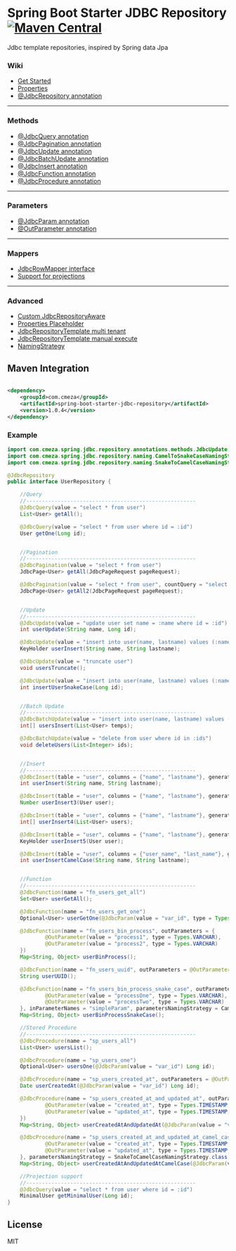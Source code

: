 # Spring Boot Starter JDBC Repository [![Maven Central](https://maven-badges.herokuapp.com/maven-central/com.cmeza/spring-boot-starter-jdbc-repository/badge.svg)](https://maven-badges.herokuapp.com/maven-central/com.cmeza/spring-boot-starter-jdbc-repository)

Jdbc template repositories, inspired by Spring data Jpa

### Wiki ##

* [Get Started](https://github.com/cmeza20/spring-boot-starter-jdbc-repository/wiki/Get-Started)
* [Properties](https://github.com/cmeza20/spring-boot-starter-jdbc-repository/wiki/Properties)
* [@JdbcRepository annotation](https://github.com/cmeza20/spring-boot-starter-jdbc-repository/wiki/@JdbcRepository-annotation)

***

### Methods
* [@JdbcQuery annotation](https://github.com/cmeza20/spring-boot-starter-jdbc-repository/wiki/@JdbcQuery-annotation)
* [@JdbcPagination annotation](https://github.com/cmeza20/spring-boot-starter-jdbc-repository/wiki/@JdbcPagination-annotation)
* [@JdbcUpdate annotation](https://github.com/cmeza20/spring-boot-starter-jdbc-repository/wiki/@JdbcUpdate-annotation)
* [@JdbcBatchUpdate annotation](https://github.com/cmeza20/spring-boot-starter-jdbc-repository/wiki/@JdbcBatchUpdate-annotation)
* [@JdbcInsert annotation](https://github.com/cmeza20/spring-boot-starter-jdbc-repository/wiki/@JdbcInsert-annotation)
* [@JdbcFunction annotation](https://github.com/cmeza20/spring-boot-starter-jdbc-repository/wiki/@JdbcFunction-annotation)
* [@JdbcProcedure annotation](https://github.com/cmeza20/spring-boot-starter-jdbc-repository/wiki/@JdbcProcedure-annotation)

***

### Parameters
* [@JdbcParam annotation](https://github.com/cmeza20/spring-boot-starter-jdbc-repository/wiki/@JdbcParam-annotation)
* [@OutParameter annotation](https://github.com/cmeza20/spring-boot-starter-jdbc-repository/wiki/@OutParameter-annotation)

***
### Mappers
* [JdbcRowMapper interface](https://github.com/cmeza20/spring-boot-starter-jdbc-repository/wiki/JdbcRowMapper)
* [Support for projections](https://github.com/cmeza20/spring-boot-starter-jdbc-repository/wiki/projections-support)

***
### Advanced
* [Custom JdbcRepositoryAware](https://github.com/cmeza20/spring-boot-starter-jdbc-repository/wiki/JdbcRepositoryAware)
* [Properties Placeholder](https://github.com/cmeza20/spring-boot-starter-jdbc-repository/wiki/Properties-Placeholder)
* [JdbcRepositoryTemplate multi tenant](https://github.com/cmeza20/spring-boot-starter-jdbc-repository/wiki/JdbcRepositoryTemplate-multi-tenant)
* [JdbcRepositoryTemplate manual execute](https://github.com/cmeza20/spring-boot-starter-jdbc-repository/wiki/JdbcRepositoryTemplate)
* [NamingStrategy](https://github.com/cmeza20/spring-boot-starter-jdbc-repository/wiki/NamingStrategy)


## Maven Integration ##

```xml

<dependency>
    <groupId>com.cmeza</groupId>
    <artifactId>spring-boot-starter-jdbc-repository</artifactId>
    <version>1.0.4</version>
</dependency>
```

### Example

```java
import com.cmeza.spring.jdbc.repository.annotations.methods.JdbcUpdate;
import com.cmeza.spring.jdbc.repository.naming.CamelToSnakeCaseNamingStrategy;
import com.cmeza.spring.jdbc.repository.naming.SnakeToCamelCaseNamingStrategy;

@JdbcRepository
public interface UserRepository {

    //Query
    //------------------------------------------------------
    @JdbcQuery(value = "select * from user")
    List<User> getAll();

    @JdbcQuery(value = "select * from user where id = :id")
    User getOne(Long id);


    //Pagination
    //------------------------------------------------------
    @JdbcPagination(value = "select * from user")
    JdbcPage<User> getAll(JdbcPageRequest pageRequest);

    @JdbcPagination(value = "select * from user", countQuery = "select count(1) from user")
    JdbcPage<User> getAll2(JdbcPageRequest pageRequest);


    //Update
    //------------------------------------------------------
    @JdbcUpdate(value = "update user set name = :name where id = :id")
    int userUpdate(String name, Long id);

    @JdbcUpdate(value = "insert into user(name, lastname) values (:name, :lastname)", keyColumnNames = "id")
    KeyHolder userInsert(String name, String lastname);

    @JdbcUpdate(value = "truncate user")
    void usersTruncate();

    @JdbcUpdate(value = "insert into user(name, lastname) values (:name, :lastname)", keyColumnNames = "userId", columnsNamingStrategy = CamelToSnakeCaseNamingStrategy.class)
    int insertUserSnakeCase(Long id);


    //Batch Update
    //------------------------------------------------------
    @JdbcBatchUpdate(value = "insert into user(name, lastname) values (:name, :lastname)")
    int[] usersInsert(List<User> temps);

    @JdbcBatchUpdate(value = "delete from user where id in :ids")
    void deleteUsers(List<Integer> ids);


    //Insert
    //------------------------------------------------------
    @JdbcInsert(table = "user", columns = {"name", "lastname"}, generatedKeyColumns = "id")
    int userInsert(String name, String lastname);

    @JdbcInsert(table = "user", columns = {"name", "lastname"}, generatedKeyColumns = "id")
    Number userInsert3(User user);

    @JdbcInsert(table = "user", columns = {"name", "lastname"}, generatedKeyColumns = "id")
    int[] userInsert4(List<User> users);

    @JdbcInsert(table = "user", columns = {"name", "lastname"}, generatedKeyColumns = "id")
    KeyHolder userInsert5(User user);

    @JdbcInsert(table = "user", columns = {"user_name", "last_name"}, generatedKeyColumns = "user_id", columnsNamingStrategy = SnakeToCamelCaseNamingStrategy.class)
    int userInsertCamelCase(String name, String lastname);


    //Function
    //------------------------------------------------------
    @JdbcFunction(name = "fn_users_get_all")
    Set<User> userGetAll();

    @JdbcFunction(name = "fn_users_get_one")
    Optional<User> userGetOne(@JdbcParam(value = "var_id", type = Types.INTEGER) Long id);

    @JdbcFunction(name = "fn_users_bin_process", outParameters = {
            @OutParameter(value = "process1", type = Types.VARCHAR),
            @OutParameter(value = "process2", type = Types.VARCHAR)
    })
    Map<String, Object> userBinProcess();

    @JdbcFunction(name = "fn_users_uuid", outParameters = @OutParameter(value = "result", type = Types.VARCHAR))
    String userUUID();

    @JdbcFunction(name = "fn_users_bin_process_snake_case", outParameters = {
            @OutParameter(value = "processOne", type = Types.VARCHAR),
            @OutParameter(value = "processTwo", type = Types.VARCHAR)
    }, inParameterNames = "simpleParam", parametersNamingStrategy = CamelToSnakeCaseNamingStrategy.class)
    Map<String, Object> userBinProcessSnakeCase();

    //Stored Procedure
    //------------------------------------------------------
    @JdbcProcedure(name = "sp_users_all")
    List<User> usersList();

    @JdbcProcedure(name = "sp_users_one")
    Optional<User> usersOne(@JdbcParam(value = "var_id") Long id);

    @JdbcProcedure(name = "sp_users_created_at", outParameters = @OutParameter(value = "created_at", type = Types.TIMESTAMP, order = 2))
    Date userCreatedAt(@JdbcParam(value = "var_id") Long id);

    @JdbcProcedure(name = "sp_users_created_at_and_updated_at", outParameters = {
            @OutParameter(value = "created_at", type = Types.TIMESTAMP, order = 2),
            @OutParameter(value = "updated_at", type = Types.TIMESTAMP, order = 3)
    })
    Map<String, Object> userCreatedAtAndUpdatedAt(@JdbcParam(value = "var_id") Long id);

    @JdbcProcedure(name = "sp_users_created_at_and_updated_at_camel_case", outParameters = {
            @OutParameter(value = "created_at", type = Types.TIMESTAMP, order = 2),
            @OutParameter(value = "updated_at", type = Types.TIMESTAMP, order = 3)
    }, parametersNamingStrategy = SnakeToCamelCaseNamingStrategy.class)
    Map<String, Object> userCreatedAtAndUpdatedAtCamelCase(@JdbcParam(value = "var_id") Long id);

    //Projection support
    //------------------------------------------------------
    @JdbcQuery(value = "select * from user where id = :id")
    MinimalUser getMinimalUser(Long id);
}
```

License
----

MIT
